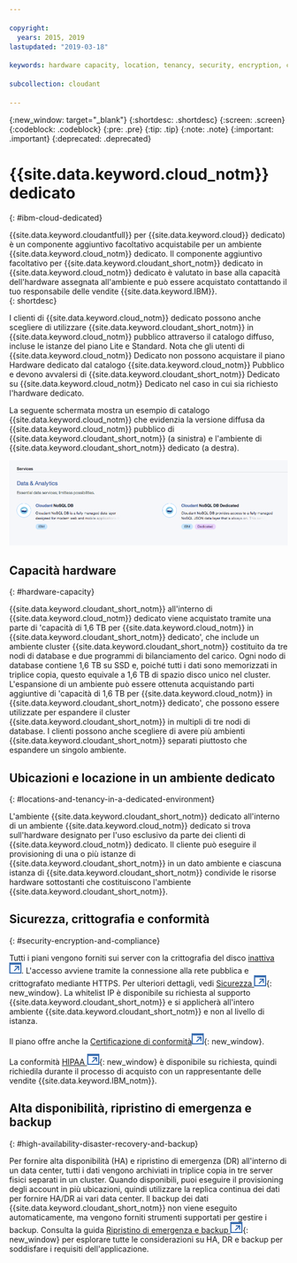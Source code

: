 ```yaml
---

copyright:
  years: 2015, 2019
lastupdated: "2019-03-18"

keywords: hardware capacity, location, tenancy, security, encryption, compliance, high availability, disaster recovery, backup

subcollection: cloudant

---
```


{:new_window: target="_blank"}
{:shortdesc: .shortdesc}
{:screen: .screen}
{:codeblock: .codeblock}
{:pre: .pre}
{:tip: .tip}
{:note: .note}
{:important: .important}
{:deprecated: .deprecated}

<!-- Acrolinx: 2017-05-10 -->

# {{site.data.keyword.cloud_notm}} dedicato
{: #ibm-cloud-dedicated}

{{site.data.keyword.cloudantfull}} per {{site.data.keyword.cloud}} dedicato) è
un componente aggiuntivo facoltativo acquistabile per un ambiente {{site.data.keyword.cloud_notm}} dedicato. Il componente aggiuntivo facoltativo per
{{site.data.keyword.cloudant_short_notm}} dedicato in {{site.data.keyword.cloud_notm}} dedicato è valutato in base alla capacità dell'hardware
assegnata all'ambiente e può essere acquistato contattando il tuo responsabile delle vendite {{site.data.keyword.IBM}}.  
{: shortdesc}

I clienti di {{site.data.keyword.cloud_notm}} dedicato possono anche scegliere di utilizzare {{site.data.keyword.cloudant_short_notm}} in {{site.data.keyword.cloud_notm}} pubblico
attraverso il catalogo diffuso, incluse le istanze del piano Lite e Standard. Nota che
gli utenti di {{site.data.keyword.cloud_notm}} Dedicato non possono acquistare il piano Hardware dedicato dal
catalogo {{site.data.keyword.cloud_notm}} Pubblico e devono avvalersi di {{site.data.keyword.cloudant_short_notm}} Dedicato su
{{site.data.keyword.cloud_notm}} Dedicato nel caso in cui sia richiesto l'hardware dedicato.   

La seguente schermata mostra un esempio di catalogo {{site.data.keyword.cloud_notm}} che evidenzia la versione diffusa da {{site.data.keyword.cloud_notm}} pubblico
di {{site.data.keyword.cloudant_short_notm}} (a sinistra) e l'ambiente di {{site.data.keyword.cloudant_short_notm}} dedicato (a destra).  

![{{site.data.keyword.cloudant_short_notm}} - Catalogo](../images/bluemix_catalog.png)

## Capacità hardware 
{: #hardware-capacity}

{{site.data.keyword.cloudant_short_notm}} all'interno di {{site.data.keyword.cloud_notm}} dedicato viene acquistato tramite una parte di 'capacità di 1,6 TB per {{site.data.keyword.cloud_notm}} in {{site.data.keyword.cloudant_short_notm}} dedicato', che include un ambiente cluster {{site.data.keyword.cloudant_short_notm}} costituito da tre nodi di database e due programmi di bilanciamento del carico. Ogni nodo di database
contiene 1,6 TB su SSD e, poiché tutti i dati sono memorizzati in triplice copia, questo
equivale a 1,6 TB di spazio disco unico nel cluster. L'espansione di un ambiente
può essere ottenuta acquistando parti aggiuntive di 'capacità di 1,6 TB per {{site.data.keyword.cloud_notm}} in {{site.data.keyword.cloudant_short_notm}} dedicato', che possono essere utilizzate per espandere il
cluster {{site.data.keyword.cloudant_short_notm}} in multipli di tre nodi di database. I clienti possono anche
scegliere di avere più ambienti {{site.data.keyword.cloudant_short_notm}} separati piuttosto che
espandere un singolo ambiente.

## Ubicazioni e locazione in un ambiente dedicato
{: #locations-and-tenancy-in-a-dedicated-environment}

L'ambiente {{site.data.keyword.cloudant_short_notm}} dedicato all'interno di un ambiente {{site.data.keyword.cloud_notm}} dedicato si trova sull'hardware
designato per l'uso esclusivo da parte dei clienti di {{site.data.keyword.cloud_notm}} dedicato. Il cliente può eseguire il provisioning di una o più istanze di {{site.data.keyword.cloudant_short_notm}} in un dato ambiente e ciascuna istanza di {{site.data.keyword.cloudant_short_notm}}
condivide le risorse hardware sottostanti che costituiscono l'ambiente {{site.data.keyword.cloudant_short_notm}}. 

## Sicurezza, crittografia e conformità 
{: #security-encryption-and-compliance}

Tutti i piani vengono forniti sui server con la crittografia del disco [inattiva
![Icona link esterno](../images/launch-glyph.svg "Icona link esterno")](https://en.wikipedia.org/wiki/Data_at_rest). L'accesso avviene tramite la connessione alla rete pubblica e crittografato
mediante HTTPS. Per ulteriori dettagli, vedi [Sicurezza ![Icona link esterno](../images/launch-glyph.svg "Icona link esterno")](/docs/services/Cloudant?topic=cloudant-security#security){: new_window}. 
La whitelist IP è disponibile su richiesta al supporto {{site.data.keyword.cloudant_short_notm}} e si applicherà
all'intero ambiente {{site.data.keyword.cloudant_short_notm}} e non al livello di istanza.  

Il piano offre anche la [Certificazione di conformità![Icona link esterno](../images/launch-glyph.svg "Icona link esterno")](/docs/services/Cloudant?topic=cloudant-compliance#compliance){: new_window}. 

La conformità [HIPAA ![Icona link esterno](../images/launch-glyph.svg "Icona link esterno")](https://en.wikipedia.org/wiki/Health_Insurance_Portability_and_Accountability_Act){: new_window}
è disponibile su richiesta, quindi richiedila durante il processo di acquisto con un rappresentante delle vendite {{site.data.keyword.IBM_notm}}. 

## Alta disponibilità, ripristino di emergenza e backup 
{: #high-availability-disaster-recovery-and-backup}

Per fornire alta disponibilità (HA) e ripristino di emergenza (DR) all'interno di un data center, tutti i dati vengono archiviati in triplice copia
in tre server fisici separati in un cluster. Quando disponibili, puoi eseguire il provisioning degli account in più ubicazioni,
quindi utilizzare la replica continua dei dati per fornire HA/DR ai vari data center. Il backup dei dati {{site.data.keyword.cloudant_short_notm}} non viene eseguito
automaticamente, ma vengono forniti strumenti supportati per gestire i backup. Consulta la guida
[Ripristino di emergenza e backup ![Icona link esterno](../images/launch-glyph.svg "Icona link esterno")](/docs/services/Cloudant?topic=cloudant-disaster-recovery-and-backup#disaster-recovery-and-backup){: new_window}
per esplorare tutte le considerazioni su HA, DR e backup per soddisfare i requisiti dell'applicazione.
